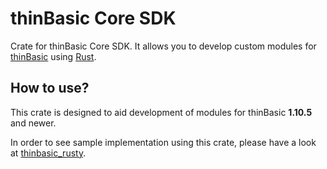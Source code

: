 # thinBasic Core SDK
Crate for thinBasic Core SDK. It allows you to develop custom modules for [thinBasic](http://www.thinbasic.com/) using [Rust](https://www.rust-lang.org/).

## How to use?
This crate is designed to aid development of modules for thinBasic **1.10.5** and newer.

In order to see sample implementation using this crate, please have a look at [thinbasic_rusty](https://github.com/petrSchreiber/thinbasic_rusty).
